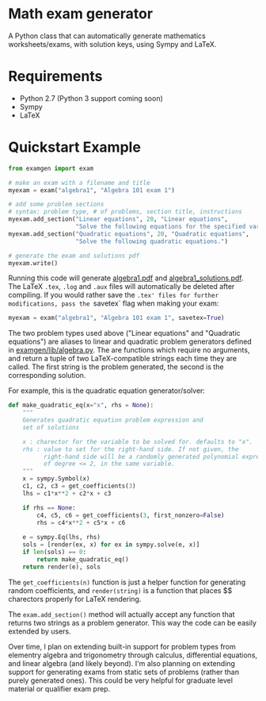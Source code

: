 Math exam generator
====================

A Python class that can automatically generate mathematics worksheets/exams, with 
solution keys, using Sympy and LaTeX. 

# Requirements
- Python 2.7 (Python 3 support coming soon)
- Sympy
- LaTeX

# Quickstart Example

```Python
from examgen import exam

# make an exam with a filename and title
myexam = exam("algebra1", "Algebra 101 exam 1")

# add some problem sections
# syntax: problem type, # of problems, section title, instructions
myexam.add_section("Linear equations", 20, "Linear equations",
                   "Solve the following equations for the specified variable.")
myexam.add_section("Quadratic equations", 20, "Quadratic equations",
                   "Solve the following quadratic equations.")

# generate the exam and solutions pdf
myexam.write()
```
Running this code will generate [algebra1.pdf](algebra1.pdf) and 
[algebra1_solutions.pdf](algebra1_solutions.pdf). The LaTeX `.tex`, `.log` and
`.aux` files will automatically be deleted after compiling. If you would rather
save the `.tex' files for further modifications, pass the `savetex` flag when
making your exam:

```Python
myexam = exam("algebra1", "Algebra 101 exam 1", savetex=True)
```

The two problem types used above ("Linear equations" and "Quadratic equations")
are aliases to linear and quadratic problem generators defined in 
[examgen/lib/algebra.py](examgen/lib/algebra.py). The are functions which
require no arguments, and return a tuple of two LaTeX-compatible strings each 
time they are called. The first string is the problem generated, the second is
the corresponding solution.

For example, this is the quadratic equation generator/solver:
```Python
def make_quadratic_eq(x="x", rhs = None):
    """
    Generates quadratic equation problem expression and
    set of solutions

    x : charector for the variable to be solved for. defaults to "x".
    rhs : value to set for the right-hand side. If not given, the 
          right-hand side will be a randomly generated polynomial expression
          of degree <= 2, in the same variable.
    """
    x = sympy.Symbol(x)
    c1, c2, c3 = get_coefficients(3)
    lhs = c1*x**2 + c2*x + c3

    if rhs == None:
        c4, c5, c6 = get_coefficients(3, first_nonzero=False)
        rhs = c4*x**2 + c5*x + c6
    
    e = sympy.Eq(lhs, rhs)
    sols = [render(ex, x) for ex in sympy.solve(e, x)]
    if len(sols) == 0:
        return make_quadratic_eq()
    return render(e), sols
```
The `get_coefficients(n)` function is just a helper function for generating
random coefficients, and `render(string)` is a function that places $$ charectors
properly for LaTeX rendering.

The `exam.add_section()` method will actually accept any function that returns 
two strings as a problem generator. This way the code can be easily extended by
users.

Over time, I plan on extending built-in support for problem types from elementry
algebra and trigonometry through calculus, differential equations, and linear
algebra (and likely beyond). I'm also planning on extending support for generating
exams from static sets of problems (rather than purely generated ones). This could
be very helpful for graduate level material or qualifier exam prep.



